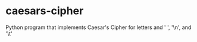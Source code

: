 # caesars-cipher
Python program that implements Caesar's Cipher for letters and ' ', '\n', and '\t'
